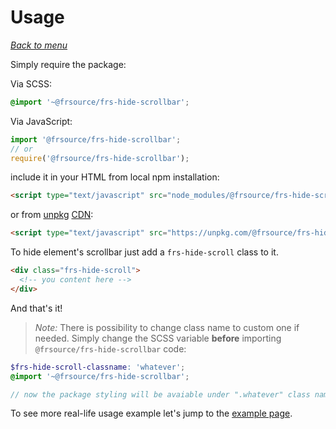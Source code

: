# Usage

*[Back to menu](/FRS-hide-scrollbar)*

Simply require the package:

Via SCSS:

```scss
@import '~@frsource/frs-hide-scrollbar';
```

Via JavaScript:

```javascript
import '@frsource/frs-hide-scrollbar';
// or
require('@frsource/frs-hide-scrollbar');
```

include it in your HTML from local npm installation:

```html
<script type="text/javascript" src="node_modules/@frsource/frs-hide-scrollbar/dist/frs-hide-scrollbar.css"></script>
```

or from [unpkg](https://unpkg.com/#/) [CDN](https://en.wikipedia.org/wiki/Content_delivery_network):

```html
<script type="text/javascript" src="https://unpkg.com/@frsource/frs-hide-scrollbar"></script>
```

To hide element's scrollbar just add a `frs-hide-scroll` class to it.

```html
<div class="frs-hide-scroll">
  <!-- you content here -->
</div>
```

And that's it!

> *Note:* There is possibility to change class name to custom one if needed. Simply change the SCSS variable **before** importing `@frsource/frs-hide-scrollbar` code:

```scss
$frs-hide-scroll-classname: 'whatever';
@import '~@frsource/frs-hide-scrollbar';

// now the package styling will be avaiable under ".whatever" class name
```

To see more real-life usage example let's jump to the [example page](/FRS-hide-scrollbar/example).
